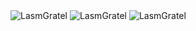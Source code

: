 <img src="https://komarev.com/ghpvc/?username=LasmGratel" alt="LasmGratel" />

<img src="https://github-readme-stats.vercel.app/api?username=LasmGratel&theme=cobalt" alt="LasmGratel" />

<img src="https://github-readme-stats.vercel.app/api/top-langs/?username=LasmGratel&theme=cobalt" alt="LasmGratel" />

<!--
**Summpot/summpot** is a ✨ _special_ ✨ repository because its `README.md` (this file) appears on your GitHub profile.

Here are some ideas to get you started:

- 🔭 I’m currently working on ...
- 🌱 I’m currently learning ...
- 👯 I’m looking to collaborate on ...
- 🤔 I’m looking for help with ...
- 💬 Ask me about ...
- 📫 How to reach me: ...
- 😄 Pronouns: ...
- ⚡ Fun fact: ...
-->

